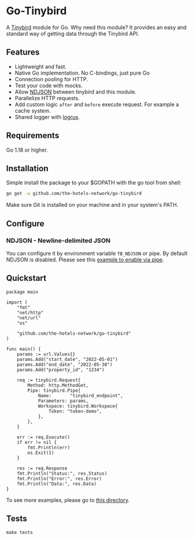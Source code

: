 # Go-Tinybird

A [Tinybird](https://www.tinybird.co/) module for Go. Why need this module? It provides an easy and standard way of getting data through the Tinybird API.

## Features

- Lightweight and fast.
- Native Go implementation. No C-bindings, just pure Go
- Connection pooling for HTTP.
- Test your code with mocks.
- Allow [NDJSON](http://ndjson.org/) between tinybird and this module.
- Parallelize HTTP requests.
- Add custom logic `after` and `before` execute request. For example a cache system.
- Shared logger with [logrus](https://github.com/sirupsen/logrus).

## Requirements

Go 1.18 or higher.

## Installation

Simple install the package to your $GOPATH with the go tool from shell:

```bash
go get -u github.com/the-hotels-network/go-tinybird
```

Make sure Git is installed on your machine and in your system's PATH.

## Configure

### NDJSON - Newline-delimited JSON

You can configure it by environment variable `TB_NDJSON` or pipe. By default NDJSON is disabled. Please see this [example to enable via pipe](https://github.com/the-hotels-network/go-tinybird/tree/main/example/request_with_ndjson).

## Quickstart

```
package main

import (
	"fmt"
	"net/http"
	"net/url"
	"os"

	"github.com/the-hotels-network/go-tinybird"
)

func main() {
	params := url.Values{}
	params.Add("start_date", "2022-05-01")
	params.Add("end_date", "2022-05-30")
	params.Add("property_id", "1234")

	req := tinybird.Request{
		Method: http.MethodGet,
		Pipe: tinybird.Pipe{
			Name:       "tinybird_endpoint",
			Parameters: params,
			Workspace: tinybird.Workspace{
				Token: "token-demo",
			},
		},
	}

	err := req.Execute()
	if err != nil {
		fmt.Println(err)
		os.Exit(1)
	}

	res := req.Response
	fmt.Println("Status:", res.Status)
	fmt.Println("Error:", res.Error)
	fmt.Println("Data:", res.Data)
}
```

To see more examples, please go to [this directory](https://github.com/the-hotels-network/go-tinybird/tree/main/example).

## Tests

```
make tests
```
